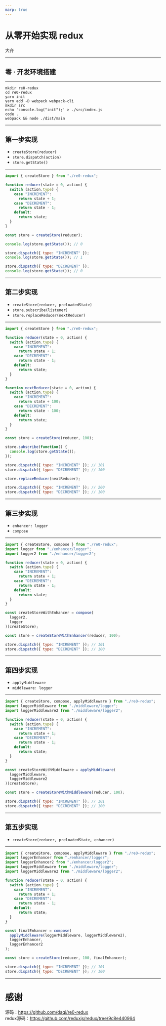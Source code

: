 ```yaml
---
marp: true
---
```



# 从零开始实现 redux
大齐

---

## 零 · 开发环境搭建

---

```
mkdir re0-redux
cd re0-redux
yarn init
yarn add -D webpack webpack-cli
mkdir src
echo 'console.log("init");' > ./src/index.js
code .
webpack && node ./dist/main
```
---

## 第一步实现

- `createStore(reducer)`
- `store.dispatch(action)`
- `store.getState()`
---

```js
import { createStore } from "./re0-redux";

function reducer(state = 0, action) {
  switch (action.type) {
    case "INCREMENT":
      return state + 1;
    case "DECREMENT":
      return state - 1;
    default:
      return state;
  }
}

const store = createStore(reducer);

console.log(store.getState()); // 0

store.dispatch({ type: "INCREMENT" });
console.log(store.getState()); // 1

store.dispatch({ type: "DECREMENT" });
console.log(store.getState()); // 0
```

---

## 第二步实现

- `createStore(reducer, preloadedState)`
- `store.subscribe(listener)`
- `store.replaceReducer(nextReducer)`

---

```js
import { createStore } from "./re0-redux";

function reducer(state = 0, action) {
  switch (action.type) {
    case "INCREMENT":
      return state + 1;
    case "DECREMENT":
      return state - 1;
    default:
      return state;
  }
}

function nextReducer(state = 0, action) {
  switch (action.type) {
    case "INCREMENT":
      return state + 100;
    case "DECREMENT":
      return state - 100;
    default:
      return state;
  }
}

const store = createStore(reducer, 100);

store.subscribe(function() {
  console.log(store.getState());
});

store.dispatch({ type: "INCREMENT" }); // 101
store.dispatch({ type: "DECREMENT" }); // 100

store.replaceReducer(nextReducer);

store.dispatch({ type: "INCREMENT" }); // 200
store.dispatch({ type: "DECREMENT" }); // 100
```

---

## 第三步实现

- `enhancer: logger`
- `compose`

---

```js
import { createStore, compose } from "./re0-redux";
import logger from "./enhancer/logger";
import logger2 from "./enhancer/logger2";

function reducer(state = 0, action) {
  switch (action.type) {
    case "INCREMENT":
      return state + 1;
    case "DECREMENT":
      return state - 1;
    default:
      return state;
  }
}

const createStoreWithEnhancer = compose(
  logger2,
  logger
)(createStore);

const store = createStoreWithEnhancer(reducer, 100);

store.dispatch({ type: "INCREMENT" }); // 101
store.dispatch({ type: "DECREMENT" }); // 100
```

---

## 第四步实现

- `applyMiddleware`
- `middleware: logger`

---

```js
import { createStore, compose, applyMiddleware } from "./re0-redux";
import loggerMiddleware from "./middleware/logger";
import loggerMiddleware2 from "./middleware/logger2";

function reducer(state = 0, action) {
  switch (action.type) {
    case "INCREMENT":
      return state + 1;
    case "DECREMENT":
      return state - 1;
    default:
      return state;
  }
}

const createStoreWithMiddleware = applyMiddleware(
  loggerMiddleware,
  loggerMiddleware2
)(createStore);

const store = createStoreWithMiddleware(reducer, 100);

store.dispatch({ type: "INCREMENT" }); // 101
store.dispatch({ type: "DECREMENT" }); // 100
```

---

## 第五步实现

- `createStore(reducer, preloadedState, enhancer)`

---

```js
import { createStore, compose, applyMiddleware } from "./re0-redux";
import loggerEnhancer from "./enhancer/logger";
import loggerEnhancer2 from "./enhancer/logger2";
import loggerMiddleware from "./middleware/logger";
import loggerMiddleware2 from "./middleware/logger2";

function reducer(state = 0, action) {
  switch (action.type) {
    case "INCREMENT":
      return state + 1;
    case "DECREMENT":
      return state - 1;
    default:
      return state;
  }
}

const finalEnhancer = compose(
  applyMiddleware(loggerMiddleware, loggerMiddleware2),
  loggerEnhancer,
  loggerEnhancer2
);

const store = createStore(reducer, 100, finalEnhancer);

store.dispatch({ type: "INCREMENT" }); // 101
store.dispatch({ type: "DECREMENT" }); // 100
```
---

# 感谢

源码：https://github.com/daqi/re0-redux  
redux源码：https://github.com/reduxjs/redux/tree/9c8e440964